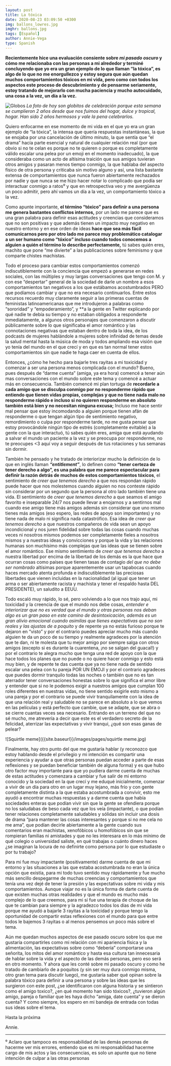 ```yaml
---
layout: post
title: La tóxica
date: 2020-08-23 03:09:50 +0300
img: ballons_lowres.jpg
imghr: ballons.jpg
tags: [Español]
author: Annie-Vega
type: Spanish
---
```

**Recientemente hice una evaluación consiente sobre *mi pasado oscuro* y cómo me relacionaba con las personas a mi alrededor y terminé concluyendo que yo era un gran ejemplo de lo que llaman “la tóxica”, es algo de lo que no me enorgullezco y estoy segura que aún quedan muchos comportamientos tóxicos en mi vida, pero como con todos los aspectos este proceso de descubrimiento y de pensarme seriamente, estoy tratando de mejorarlo con mucha paciencia y mucho autocuidado, una cosa a la vez, un día a la vez.**

![Globos]({{site.baseurl}}/images/pages/ballons.jpg)
*La foto de hoy son globitos de celebración porque esta semana se cumplieron 2 años desde que nos fuimos del hogar, dulce y tropical, hogar. Han sido 2 años hermosos y vale la pena celebrarlos.*

Quiero enfocarme en ese momento de mi vida en el que yo era un gran ejemplo de “la tóxica”, la intensa que quería respuestas instantáneas, la que se enojaba por una cancelación de último minuto, la que sentía que “el drama” hacía parte esencial y natural de cualquier relación real (por que obvio si no te celan es porque no te quieren o porque es completamente válido escalar una pelea por un emoji en el momento inadecuado), la que consideraba como un acto de altísima traición que sus amigos tuvieran otros amigos y pasaran menos tiempo conmigo, la que hablaba del aspecto físico de otra persona y criticaba sin motivo alguno y así, una lista bastante extensa de comportamientos que nunca fueron abiertamente rechazados por nadie y que nunca se me hizo hacer notar lo complicado que podía ser interactuar conmigo a ratos⁰ y que en retrospectiva veo y me avergüenza un poco admitir, pero ahí vamos un día a la vez, un comportamiento tóxico a la vez.

Como apunte importante, **el término “tóxico” para definir a una persona me genera bastantes conflictos internos,** por un lado me parece que es una gran palabra para definir esas actitudes y creencias que consideramos que no son positivas y que además tienen un impacto muy negativo en nuestro entorno y en ese orden de ideas **hace que sea más fácil comunicarnos pero por otro lado me parece muy problemático catalogar a un ser humano como “tóxico” incluso cuando todos conocemos a alguien a quién el término lo describe perfectamente,** tú sabes quién eres, machito que pone “me divierte” a las publicaciones sobre feminismo y que comparte chistes machistas. 

Todo el proceso para cambiar estos comportamientos comenzó indiscutiblemente con la conciencia que empezó a generarse en redes sociales, con las múltiples y muy largas conversaciones que tengo con M. y con ese “despertar” general de la sociedad de darle un nombre a esos comportamientos tan negativos a los que estábamos acostumbrados PERO que podíamos cambiar y que no era necesario continuarlos. Entre estos recursos recuerdo muy claramente seguir a las primeras cuentas de feministas latinoamericanas que me introdujeron a palabras como “sororidad” y “empoderamiento”, y **a la gente en Twitter explicando por qué nadie te debía su tiempo y no estaban obligados a responderte inmediatamente, a algunos otros personajes que comenzaron a discutir públicamente sobre lo que significaba el amor romántico y las connotaciones negativas que estaban dentro de toda la idea, de los podcasts de mujeres hablándole a mujeres sobre infinidad de temas desde la salud mental hasta la música de moda y todos ampliando esa visión que yo tenía del mundo en el que crecí y en que es tan normal tener estos comportamientos sin que nadie te haga caer en cuenta de ellos.
 
Entonces, ¿cómo he hecho para bajarle tres rayitas a mi toxicidad y comenzar a ser una persona menos complicada con el mundo? Bueno, pues después de “darme cuenta” (amiga, ya era hora) comencé a tener aún mas conversaciones con el mundo sobre este tema y comencé a actuar más en consecuencia. También comencé mi plan tortuga de **recordarle a cada amigo que se disculpa conmigo por no responderme rápido que entiendo que tienen vidas propias, complejas y que no tiene nada malo no responderme rápido e incluso si no quieren responderme en absoluto también está bien y no necesitan ninguna excusa;** Incluso me hace sentir mal pensar que estoy incomodando a alguien porque tienen afán de responderme o que tengan algún tipo de sentimiento negativo, remordimiento o culpa por responderme tarde, no me gusta pensar que estoy provocándole ningún tipo de estrés (completamente evitable) a la gente con la que interactuó, tú sabes quién eres, amiga que está ayudando a salvar el mundo un paciente a la vez y se preocupa por responderme, no te preocupes <3 aquí voy a seguir después de tus rotaciones y tus semanas sin dormir. 
 
También he pensado y he tratado de interiorizar mucho la definición de lo que en inglés llaman ***“entitlement”***, lo definen como **“tener certeza de tener derecho a algo”, es una palabra que me parece espectacular para definir la razón detrás de muchos de estos comportamientos tóxicos**, el sentimiento de *creer que tenemos derecho* a que nos respondan rápido puede hacer que nos molestemos cuando alguien no nos conteste rápido sin considerar por un segundo que la persona al otro lado también tiene una vida. El sentimiento de *creer que tenemos derecho* a que seamos el amigo favorito e inseparable 24/7 nos puede llevar a enojarnos y a sentirnos mal cuando ese amigo tiene más amigos además sin considerar que uno mismo tienes más amigos (eso espero, las redes de apoyo son importantes) y no tiene nada de malo ni significa nada catastrófico. Esa idea de *creer que tenemos derecho* a que nuestros compañeros de vida sean un apoyo incondicional y nos juren fidelidad sobre todas las cosas cuando muchas veces ni nosotros mismos podemos ser completamente fieles a nosotros mismos y a nuestras ideas y convicciones y porque la vida y las relaciones humanas son muchísimo más complejas que las ideas que se tienen sobre el amor romántico. Ese mismo sentimiento de *creer que tenemos derecho* a nuestra libertad por encima de la libertad de los demás es la que hace que ocurran cosas como países que tienen tasas de contagio *del que no debe ser nombrado* altísimas porque aparentemente usar un tapabocas cuando haces mercado atenta profunda e indiscutiblemente las preciosas libertades que vienen incluidas en la nacionalidad (al igual que tener un arma o ser abiertamente racista y machista y tener el respaldo hasta DEL PRESIDENTE), un saludito a EEUU. 
 
Todo escaló muy rápido, lo sé, pero volviendo a lo que nos trajo aquí, mi toxicidad y la creencia de que el mundo nos debe cosas, *entender e interiorizar que no es verdad que el mundo y otras personas nos deban algo es un gran paso en este camino de desintoxicación, además es un gran alivio emocional cuando asimilas que tienes expectativas que no son reales y las ajustas de a poquito* y de repente ya no estás furioso porque te dejaron en “visto” y por el contrario puedes apreciar mucho más cuando alguien te da un poco de su tiempo y realmente agradeces por la atención que te dan, ni te molesta que tu mejor amigo por siempre salga con otros amigos (excepto si es durante la cuarentena, ¡no se salgan del guacal!) y por el contrario te alegra mucho que tenga una red de apoyo con la que hace todos los planes que no puede o no quiere hacer conmigo y esto está muy bien, y de repente te das cuenta que ya no tiene nada de sentido escalar una pelea con tu pareja POR UN EMOJI y por el contrario agradeces que puedes dormir tranquilo todas las noches o también que no es tan aterrador tener conversaciones honestas sobre lo que significa el amor libre y entender que si no le podemos exigir a nuestros amigos que cumplan 100 roles diferentes en nuestras vidas, no tiene sentido exigirle esto mismo a una pareja y por el contrario se puede vivir tranquilamente con la idea de que una relación real y saludable no se parece en absoluto a lo que vemos en las películas y está perfecto que cambie, que se adapte, que se abra o se cierre cuantas veces sea necesario. Entrando en un terreno del que no sé mucho, me atrevería a decir que este es el verdadero secreto de la felicidad, aterrizar las expectativas y vivir tranqui, ¿qué son esas ganas de pelear? 

![Squirtle meme]({{site.baseurl}}/images/pages/squirtle meme.jpg)

Finalmente, hay otro punto del que me gustaría hablar (y reconozco que estoy hablando desde el privilegio y mi intención es compartir una experiencia y ayudar a que otras personas puedan acceder a parte de esas reflexiones y se puedan beneficiar también de alguna forma) y es que hubo otro factor muy importante para que yo pudiera darme cuenta de muchas de estas actitudes y comenzara a cambiar y fue salir de mi entorno conocido y la sociedad en la que crecí y me eduqué inicialmente, comenzar a vivir de un día para otro en un lugar muy lejano, más frío y con gente completamente distinta a la que estaba acostumbrada a convivir, esto me ayudó a encontrar muchas respuestas y a darme cuenta que había sociedades enteras que podían vivir sin que la gente se ofendiera porque no los saludabas de beso cada vez que los veía (impactante), o que podían tener relaciones completamente saludables y sólidas sin incluir una dosis de drama “para mantener las cosas interesantes y porque si no me cela no me ama”, que podían decirle abiertamente a la gente cuando sus comentarios eran machistas, xenofóbicos u homofóbicos sin que se rompieran familias ni amistades y que no les interesara en lo más mínimo de qué colegio o universidad saliste, en qué trabajas o cuánto dinero haces ¿se imaginan la locura de no definirte como persona por lo que estudiaste o por tu trabajo? 
 
Para mi fue muy impactante (positivamente) darme cuenta de que mi entorno y las situaciones a las que estaba acostumbrada no eran la única opción que existía, para mi todo tuvo sentido muy rápidamente y fue mucho más sencillo despegarme de muchas creencias y comportamientos que tenía una vez dejé de tener la presión y las expectativas sobre mi vida y mis comportamientos. Aunque viajar no es la única forma de darte cuenta de que existen muchas otras realidades y que el mundo es mucho más complejo de lo que creemos, para mi sí fue una terapia de choque de las que te cambian para siempre y la agradezco todos los días de mi vida porque me ayudó a bajarle 3 rayitas a la toxicidad y porque tengo la oportunidad de compartir estas reflexiones con el mundo para que entre todos le bajemos 3 rayitas o al menos pensemos un poco más sobre el tema.

Aún me quedan muchos aspectos de ese pasado oscuro sobre los que me gustaría compartirles como mi relación con mi apariencia física y la alimentación, las expectativas sobre como “debería” comportarse una señorita, los mitos del amor romántico y hasta esa cultura tan innecesaria de hablar sobre la vida y el aspecto de las demás personas, pero eso será en otro momento. Y ahora que les conté sobre mi pasado oscuro y como he tratado de cambiarlo de a poquitos (y sin ser muy dura conmigo misma, otro gran tema para discutir luego), me gustaría saber qué opinan sobre la palabra tóxico para definir a una persona y sobre las ideas que les surgieron con este post, ¿se identificaron con alguna historia y se sintieron como el amigo toxico?, ¿en qué momento han sido tóxicos?, ¿tuvieron algún amigo, pareja o familiar que les haya dicho “amiga, date cuenta” y se dieron cuenta? Y como siempre, los espero en mi bandeja de entrada con todas sus ideas sobre el tema.
 
Hasta la próxima
 
Annie.
 
***
 
⁰ Aclaro que tampoco es responsabilidad de las demás personas de hacerme ver mis errores, entiendo que es mi responsabilidad hacerme cargo de mis actos y las consecuencias, es solo un apunte que no tiene intención de culpar a las otras personas